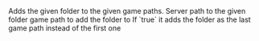 <function name="AddSearchPath" parent="filesystem" type="libraryfunc">
	<description>
		Adds the given folder to the given game paths.
		<added version="0.4"></added>
	</description>
	<realm>Server</realm>
	<args>
		<arg name="folderPath" type="string">path to the given folder</arg>
		<arg name="gamePath" type="string">game path to add the folder to</arg>
		<arg name="addToTail" type="boolean" default="false">If `true` it adds the folder as the last game path instead of the first one</arg>
	</args>
</function>